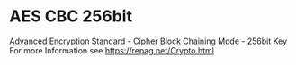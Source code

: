 # AES CBC 256bit
Advanced Encryption Standard - Cipher Block Chaining Mode - 256bit Key
For more Information see https://repag.net/Crypto.html
